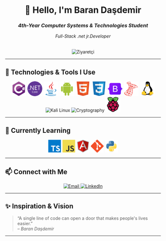 <div align="center">

# 👋 Hello, I'm Baran Daşdemir  
### *4th-Year Computer Systems & Technologies Student*  
*Full-Stack .net jr.Developer*
<br/>
<br/><br/>
![Ziyaretçi](https://komarev.com/ghpvc/?username=barandasdemir0&color=blue)
</div>

---

## 🚀 Technologies & Tools I Use

<div align="center">
  <img alt="C#" width="48" src="https://raw.githubusercontent.com/devicons/devicon/master/icons/csharp/csharp-original.svg" title="C#" />
  <img alt=".NET Core" width="48" src="https://raw.githubusercontent.com/devicons/devicon/master/icons/dotnetcore/dotnetcore-original.svg" title=".NET Core" />
  <img alt="Java" width="48" src="https://raw.githubusercontent.com/devicons/devicon/master/icons/java/java-original.svg" title="Java" />
  <img alt="Android" width="48" src="https://raw.githubusercontent.com/devicons/devicon/master/icons/android/android-original.svg" title="Android" />
  <img alt="HTML5" width="48" src="https://raw.githubusercontent.com/devicons/devicon/master/icons/html5/html5-original.svg" title="HTML5" />
  <img alt="CSS3" width="48" src="https://raw.githubusercontent.com/devicons/devicon/master/icons/css3/css3-original.svg" title="CSS3" />
  <img alt="Bootstrap" width="48" src="https://raw.githubusercontent.com/devicons/devicon/master/icons/bootstrap/bootstrap-original.svg" title="Bootstrap" />
  <img alt="MSSQL" width="48" src="https://raw.githubusercontent.com/devicons/devicon/master/icons/microsoftsqlserver/microsoftsqlserver-plain.svg" title="MSSQL" />
  <img alt="Linux" width="48" src="https://raw.githubusercontent.com/devicons/devicon/master/icons/linux/linux-original.svg" title="Linux" />
  <img alt="Kali Linux" width="48" src="https://img.icons8.com/color/48/kali-linux.png" title="Kali Linux" />
  <img alt="Cryptography" width="48" src="https://img.icons8.com/ios-filled/50/lock.png" title="Cryptography" />
  <img alt="Raspberry Pi" width="48" src="https://raw.githubusercontent.com/devicons/devicon/master/icons/raspberrypi/raspberrypi-original.svg" title="Raspberry Pi" />
</div>

---

## 🌱 Currently Learning

<div align="center">
  <img alt="TypeScript" width="42" src="https://raw.githubusercontent.com/devicons/devicon/master/icons/typescript/typescript-original.svg" title="TypeScript" />
  <img alt="JavaScript" width="42" src="https://raw.githubusercontent.com/devicons/devicon/master/icons/javascript/javascript-original.svg" title="JavaScript" />
  <img alt="Angular" width="42" src="https://raw.githubusercontent.com/devicons/devicon/master/icons/angularjs/angularjs-original.svg" title="Angular" />
  <img alt="Git" width="42" src="https://raw.githubusercontent.com/devicons/devicon/master/icons/git/git-original.svg" title="Git" />
  <img alt="Python" width="42" src="https://raw.githubusercontent.com/devicons/devicon/master/icons/python/python-original.svg" title="Python" />
</div>

---

## 📫 Connect with Me

<div align="center">
  <a href="mailto:barandasdemir.bd@gmail.com" target="_blank">
    <img alt="Email" width="48" src="https://img.icons8.com/color/48/gmail-new.png" title="Email" />
  </a>
  <a href="https://www.linkedin.com/in/baran-dasdemir" target="_blank">
    <img alt="LinkedIn" width="48" src="https://img.icons8.com/color/48/linkedin.png" title="LinkedIn" />
  </a>
</div>

---






## ✨ Inspiration & Vision

> “A single line of code can open a door that makes people's lives easier.”  
> *– Baran Daşdemir*

---

